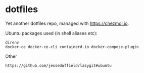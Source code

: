 # dotfiles

Yet another dotfiles repo, managed with https://chezmoi.io. 



Ubuntu packages used (in shell aliases etc):
```
direnv
docker-ce docker-ce-cli containerd.io docker-compose-plugin
```

Other
```
https://github.com/jesseduffield/lazygit#ubuntu
```
